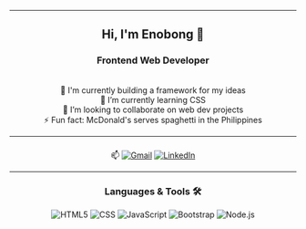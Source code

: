 <div align="center">
<hr/>
<h2>Hi, I'm Enobong 👋</h2>
<h3>Frontend Web Developer</h3> <br/>
🌱 I'm currently building a framework for my ideas <br/>
🌱 I’m currently learning CSS <br/>
💞️ I’m looking to collaborate on web dev projects <br/>
⚡ Fun fact: McDonald's serves spaghetti in the Philippines


  ---
  ### 
   📫 [![Gmail](https://img.shields.io/badge/Gmail-D14836?style=for-the-badge&logo=gmail&logoColor=white)](mailto:basseygift555@gmail.com)
[![LinkedIn](https://img.shields.io/badge/LinkedIn-0077B5?style=for-the-badge&logo=linkedin&logoColor=white)](https://linkedin.com/in/enobong-bassey-570167174)

---

### Languages & Tools 🛠️
![HTML5](https://img.shields.io/badge/-HTML5-E34F26?style=flat&logo=html5&logoColor=white)
![CSS](https://img.shields.io/badge/-CSS-1572B6?style=flat&logo=CSS&logoColor=white)
![JavaScript](https://img.shields.io/badge/-JavaScript-000?style=flat&logo=javascript)
![Bootstrap](https://img.shields.io/badge/-Bootstrap-563D7C?style=flat&logo=Bootstrap&logoColor=white)
![Node.js](https://img.shields.io/badge/-Node.js-000?style=flat&logo=node.js)

</div>

                     
  

<!---
Enobiee/Enobiee is a ✨ special ✨ repository because its `README.md` (this file) appears on your GitHub profile.
You can click the Preview link to take a look at your changes.
--->
